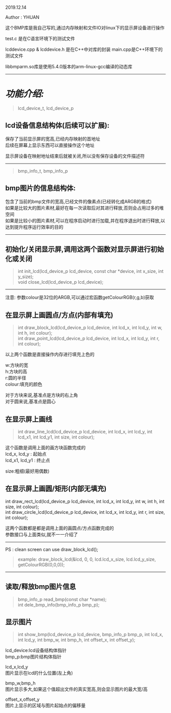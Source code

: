 2019.12.14
 
Author : YHUAN
 
这个BMP库是我自己写的,通过内存映射和文件IO对linux下的显示屏设备进行操作

test.c 是在C语言环境下的测试文件

lcddevice.cpp & lcddevice.h 是在C++中对库的封装
main.cpp是C++环境下的测试文件

libbmparm.so库是使用5.4.0版本的arm-linux-gcc编译的动态库

---------------------------------------------------------------------------------------------------------


# *功能介绍:*

> lcd_device_t, lcd_device_p  


## lcd设备信息结构体(后续可以扩展):
保存了当前显示屏的宽高,已经内存映射的首地址  
后续在屏幕上显示东西可以直接操作这个地址  


显示屏设备在映射地址结束后就被关闭,所以没有保存设备的文件描述符  

--------------------------------------------------------------

> bmp_info_t, bmp_info_p


## bmp图片的信息结构体:
包含了当前的bmp文件的宽高,已经文件的像素点(已经转化成ARGB的格式)  
如果是比较大的图片素材,最好在每一次读取后对其进行释放,否则会占用过多的堆空间  
如果是比较小的图片素材,可以在程序启动时进行加载,并在程序退出时进行释放,以达到提升程序运行效率的目的  


--------------------------------------------------------------


## 初始化/关闭显示屏,调用这两个函数对显示屏进行初始化或关闭
> int init_lcd(lcd_device_p lcd_device, const char *device, int x_size, int y_size);  
> void close_lcd(lcd_device_p lcd_device);  


--------------------------------------------------------------  

注意: 参数colour是32位的ARGB,可以通过宏函数getColourRGB(r,g,b)获取  


## 在显示屏上画圆点/方点(内部有填充)  
> int draw_block_lcd(lcd_device_p lcd_device, int lcd_x, int lcd_y, int w, int h, int colour);  
> int draw_point_lcd(lcd_device_p lcd_device, int lcd_x, int lcd_y, int r, int colour);  

以上两个函数是直接操作内存进行填充上色的  

w:方块的宽  
h:方块的高  
r:圆的半径  
colour:填充的颜色  

对于方块来说,基准点是方块的右上角  
对于圆来说,基准点是圆心  



## 在显示屏上画线  
> int draw_line_lcd(lcd_device_p lcd_device, int lcd_x, int lcd_y, int lcd_x1, int lcd_y1, int size, int colour);  

这个函数是调用上面的画方块函数完成的  
lcd_x, lcd_y : 起始点  
lcd_x1, lcd_y1 : 终止点  

size:粗细(最好用偶数)  


## 在显示屏上画圆/矩形(内部无填充)
int draw_rect_lcd(lcd_device_p lcd_device, int lcd_x, int lcd_y, int w, int h, int size, int colour);  
int draw_circle_lcd(lcd_device_p lcd_device, int lcd_x, int lcd_y, int r, int size, int colour);  

这两个函数都是都是调用上面的画圆点/方点函数完成的  
参数接口与上面类似,就不一一介绍了  

---

PS : clean screen can use draw_block_lcd();  
> example: draw_block_lcd(&lcd, 0, 0, lcd.lcd_x_size, lcd.lcd_y_size, getColourRGB(0,0,0));  

----------------------------------------------------------------------------------------------

## 读取/释放bmp图片信息
> bmp_info_p read_bmp(const char *name);  
> int dele_bmp_info(bmp_info_p bmp_p);  

## 显示图片
> int show_bmp(lcd_device_p lcd_device, bmp_info_p bmp_p, int lcd_x, int lcd_y, int bmp_w, int bmp_h, int offset_x, int offset_y);  

lcd_device:lcd设备结构体指针  
bmp_p:bmp图片结构体指针  

lcd_x,lcd_y  
图片显示在lcd的什么位置(左上角)  


bmp_w,bmp_h  
图片显示多大,如果这个值超出文件的真实宽高,则会显示图片的最大宽/高  


offset_x,offset_y  
图片上显示的区域与图片起始点的偏移量  










